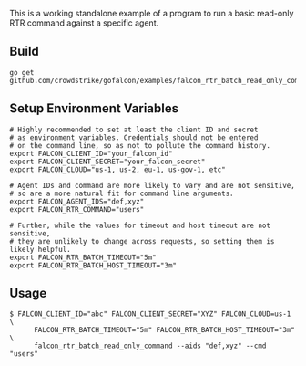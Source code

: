 This is a working standalone example of a program to run a basic read-only RTR command against a specific agent.

## Build
```
go get github.com/crowdstrike/gofalcon/examples/falcon_rtr_batch_read_only_command
```

## Setup Environment Variables
```
# Highly recommended to set at least the client ID and secret
# as environment variables. Credentials should not be entered
# on the command line, so as not to pollute the command history.
export FALCON_CLIENT_ID="your_falcon_id"
export FALCON_CLIENT_SECRET="your_falcon_secret"
export FALCON_CLOUD="us-1, us-2, eu-1, us-gov-1, etc"

# Agent IDs and command are more likely to vary and are not sensitive,
# so are a more natural fit for command line arguments.
export FALCON_AGENT_IDS="def,xyz"
export FALCON_RTR_COMMAND="users"

# Further, while the values for timeout and host timeout are not sensitive,
# they are unlikely to change across requests, so setting them is likely helpful.
export FALCON_RTR_BATCH_TIMEOUT="5m"
export FALCON_RTR_BATCH_HOST_TIMEOUT="3m"
```

## Usage
```
$ FALCON_CLIENT_ID="abc" FALCON_CLIENT_SECRET="XYZ" FALCON_CLOUD=us-1 \
      FALCON_RTR_BATCH_TIMEOUT="5m" FALCON_RTR_BATCH_HOST_TIMEOUT="3m" \
      falcon_rtr_batch_read_only_command --aids "def,xyz" --cmd "users"
```
